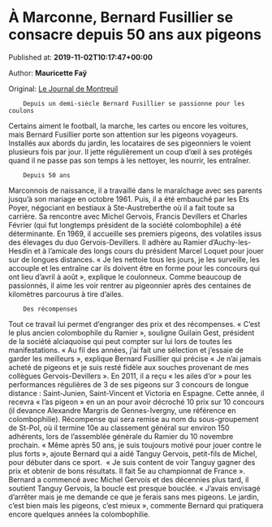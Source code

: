 
# À Marconne, Bernard Fusillier se consacre depuis 50 ans aux pigeons

Published at: **2019-11-02T10:17:47+00:00**

Author: **Mauricette Faÿ**

Original: [Le Journal de Montreuil](https://www.lejournaldemontreuil.fr/27190/article/2019-11-02/marconne-bernard-fusillier-se-consacre-depuis-50-ans-aux-pigeons)


        Depuis un demi-siècle Bernard Fusillier se passionne pour les coulons
      
Certains aiment le football, la marche, les cartes ou encore les voitures, mais Bernard Fusillier porte son attention sur les pigeons voyageurs. Installés aux abords du jardin, les locataires de ses pigeonniers le voient plusieurs fois par jour.
Il jette régulièrement un coup d’œil à ses protégés quand il ne passe pas son temps à les nettoyer, les nourrir, les entraîner.

        Depuis 50 ans
      
Marconnois de naissance, il a travaillé dans le maraîchage avec ses parents jusqu’à son mariage en octobre 1961. Puis, il a été embauché par les Ets Poyer, négociant en bestiaux à Ste-Austreberthe où il a fait toute sa carrière.
Sa rencontre avec Michel Gervois, Francis Devillers et Charles Février (qui fut longtemps président de la société colombophile) a été déterminante. En 1969, il accueille ses premiers pigeons, des volatiles issus des élevages du duo Gervois-Devillers. Il adhère au Ramier d’Auchy-les-Hesdin et à l’amicale des longs cours du président Marcel Loquet pour jouer sur de longues distances. « Je les nettoie tous les jours, je les surveille, les accouple et les entraîne car ils doivent être en forme pour les concours qui ont lieu d’avril à août », explique le coulonneux. Comme beaucoup de passionnés, il aime les voir rentrer au pigeonnier après des centaines de kilomètres parcourus à tire d’ailes.

        Des récompenses
      
Tout ce travail lui permet d’engranger des prix et des récompenses. « C’est le plus ancien colombophile du Ramier », souligne Guilain Gest, président de la société alciaquoise qui peut compter sur lui lors de toutes les manifestations.
« Au fil des années, j’ai fait une sélection et j’essaie de garder les meilleurs », explique Bernard Fusillier qui précise « Je n’ai jamais acheté de pigeons et je suis resté fidèle aux souches provenant de mes collègues Gervois-Devillers ».
En 2011, il a reçu « les ailes d’or » pour les performances régulières de 3 de ses pigeons sur 3 concours de longue distance : Saint-Junien, Saint-Vincent et Victoria en Espagne. Cette année, il recevra « l’as pigeon » en un an pour avoir décroché 10 prix sur 10 concours (il devance Alexandre Margris de Gennes-Ivergny, une référence en colombophilie). Récompense qui sera remise au nom du sous-groupement de St-Pol, où il termine 10e au classement général sur environ 150 adhérents, lors de l’assemblée générale du Ramier du 10 novembre prochain.
« Même après 50 ans, je suis toujours motivé pour jouer contre le plus forts », ajoute Bernard qui a aidé Tanguy Gervois, petit-fils de Michel, pour débuter dans ce sport.  « Je suis content de voir Tanguy gagner des prix et obtenir de bons résultats. Il fait 5e au championnat de France ». Bernard a commencé avec Michel Gervois et des décennies plus tard, il soutient Tanguy Gervois, la boucle est presque bouclée. « J’avais envisagé d’arrêter mais je me demande ce que je ferais sans mes pigeons. Le jardin, c’est bien mais les pigeons, c’est mieux », commente Bernard qui pratiquera encore quelques années la colombophilie.
